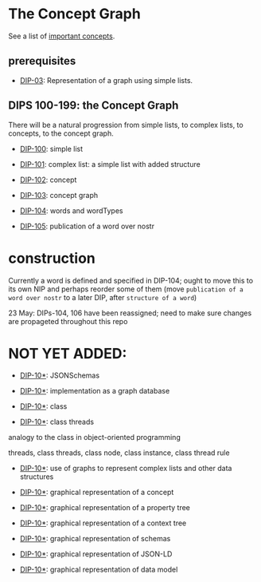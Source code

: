 # The Concept Graph

See a list of [important concepts](importantConcepts.md).

## prerequisites

- [DIP-03](../03.md): Representation of a graph using simple lists.

## DIPS 100-199: the Concept Graph

There will be a natural progression from simple lists, to complex lists, to concepts, to the concept graph.

- [DIP-100](100.md): simple list

- [DIP-101](101.md): complex list: a simple list with added structure

- [DIP-102](102.md): concept

- [DIP-103](103.md): concept graph

- [DIP-104](104.md): words and wordTypes 

- [DIP-105](105.md): publication of a word over nostr


# construction

Currently a word is defined and specified in DIP-104; ought to move this to its own NIP and perhaps reorder some of them (move `publication of a word over nostr` to a later DIP, after `structure of a word`)

23 May: DIPs-104, 106 have been reassigned; need to make sure changes are propageted throughout this repo


# NOT YET ADDED:

- [DIP-10*](10*.md): JSONSchemas

- [DIP-10*](10*.md): implementation as a graph database

- [DIP-10*](10*.md): class

- [DIP-10*](10*.md): class threads

analogy to the class in object-oriented programming

threads, class threads, class node, class instance, class thread rule

- [DIP-10*](10*.md): use of graphs to represent complex lists and other data structures

- [DIP-10*](10*.md): graphical representation of a concept

- [DIP-10*](10*.md): graphical representation of a property tree

- [DIP-10*](10*.md): graphical representation of a context tree

- [DIP-10*](10*.md): graphical representation of schemas

- [DIP-10*](10*.md): graphical representation of JSON-LD

- [DIP-10*](10*.md): graphical representation of data model



